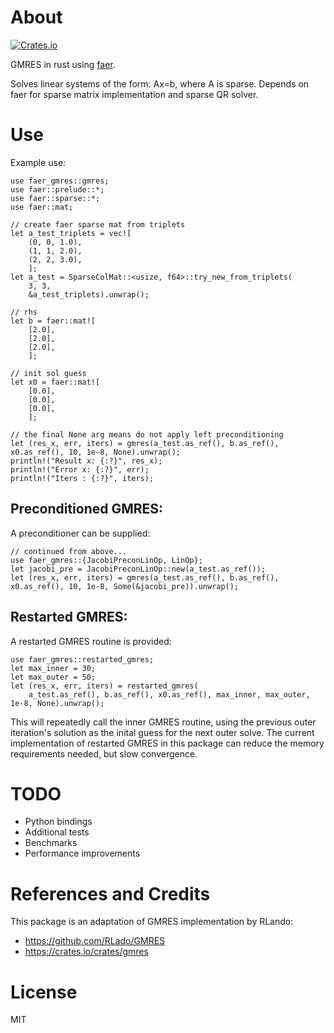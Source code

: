 About
=====

[![Crates.io](https://img.shields.io/crates/v/faer_gmres)](https://crates.io/crates/faer_gmres)

GMRES in rust using [faer](https://github.com/sarah-ek/faer-rs).

Solves linear systems of the form: Ax=b, where A is sparse.  Depends on faer for sparse matrix implementation and sparse QR solver.

Use
===

Example use:

    use faer_gmres::gmres;
    use faer::prelude::*;
    use faer::sparse::*;
    use faer::mat;

    // create faer sparse mat from triplets
    let a_test_triplets = vec![
        (0, 0, 1.0),
        (1, 1, 2.0),
        (2, 2, 3.0),
        ];
    let a_test = SparseColMat::<usize, f64>::try_new_from_triplets(
        3, 3,
        &a_test_triplets).unwrap();

    // rhs
    let b = faer::mat![
        [2.0],
        [2.0],
        [2.0],
        ];

    // init sol guess
    let x0 = faer::mat![
        [0.0],
        [0.0],
        [0.0],
        ];

    // the final None arg means do not apply left preconditioning
    let (res_x, err, iters) = gmres(a_test.as_ref(), b.as_ref(), x0.as_ref(), 10, 1e-8, None).unwrap();
    println!("Result x: {:?}", res_x);
    println!("Error x: {:?}", err);
    println!("Iters : {:?}", iters);

## Preconditioned GMRES:

A preconditioner can be supplied:

    // continued from above...
    use faer_gmres::{JacobiPreconLinOp, LinOp};
    let jacobi_pre = JacobiPreconLinOp::new(a_test.as_ref());
    let (res_x, err, iters) = gmres(a_test.as_ref(), b.as_ref(), x0.as_ref(), 10, 1e-8, Some(&jacobi_pre)).unwrap();

## Restarted GMRES:

A restarted GMRES routine is provided:

    use faer_gmres::restarted_gmres;
    let max_inner = 30;
    let max_outer = 50;
    let (res_x, err, iters) = restarted_gmres(
        a_test.as_ref(), b.as_ref(), x0.as_ref(), max_inner, max_outer, 1e-8, None).unwrap();

This will repeatedly call the inner GMRES routine, using the previous outer iteration's solution as the inital guess for the next outer solve.  The current implementation of restarted GMRES in this package can reduce the memory requirements needed, but slow convergence.

TODO
====

- Python bindings
- Additional tests
- Benchmarks
- Performance improvements


References and Credits
=======================

This package is an adaptation of GMRES implementation by RLando:

- https://github.com/RLado/GMRES
- https://crates.io/crates/gmres

License
=======

MIT
